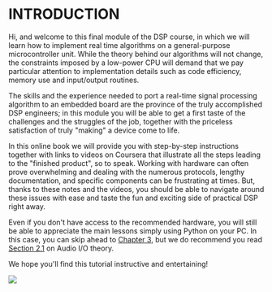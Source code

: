 # INTRODUCTION

Hi, and welcome to this final module of the DSP course, in which we will learn how to implement real time algorithms on a general-purpose microcontroller unit. While the theory behind our algorithms will not change, the constraints imposed by a low-power CPU will demand that we pay particular attention to implementation details such as code efficiency, memory use and input/output routines. 

The skills and the experience needed to port a real-time signal processing algorithm to an embedded board are the province of the truly accomplished DSP engineers; in this module you will be able to get a first taste of the challenges and the struggles of the job, together with the priceless satisfaction of truly "making" a device come to life. 


In this online book we will provide you with step-by-step instructions together with links to videos on Coursera that illustrate all the steps leading to the "finished product", so to speak. Working with hardware can often prove overwhelming and dealing with the numerous protocols, lengthy documentation, and specific components can be frustrating at times. But, thanks to these notes and the videos, you should be able to navigate around these issues with ease and taste the fun and exciting side of practical DSP right away.
 

Even if you don't have access to the recommended hardware, you will still be able to appreciate the main lessons simply using Python on your PC. In this case, you can skip ahead to [Chapter 3](alien-voice/), but we do recommend you read [Section 2.1](passthrough/audio-io/) on Audio I/O theory.

We hope you'll find this tutorial instructive and entertaining!

![](.gitbook/assets/intro.jpg)

